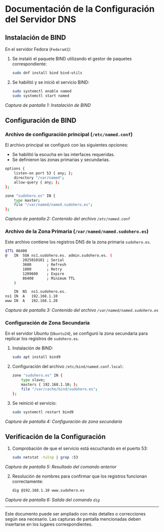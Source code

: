 # Documentación de la Configuración del Servidor DNS

## Instalación de BIND

En el servidor Fedora (`Fedora41`):

1. Se instaló el paquete BIND utilizando el gestor de paquetes correspondiente:
   ```bash
   sudo dnf install bind bind-utils
   ```
2. Se habilitó y se inició el servicio BIND:
   ```bash
   sudo systemctl enable named
   sudo systemctl start named
   ```

*Captura de pantalla 1: Instalación de BIND*

## Configuración de BIND

### Archivo de configuración principal (`/etc/named.conf`)

El archivo principal se configuró con las siguientes opciones:
- Se habilitó la escucha en las interfaces requeridas.
- Se definieron las zonas primarias y secundarias.

```bash
options {
    listen-on port 53 { any; };
    directory "/var/named";
    allow-query { any; };
};

zone "sudohero.es" IN {
    type master;
    file "/var/named/named.sudohero.es";
};
```

*Captura de pantalla 2: Contenido del archivo `/etc/named.conf`*

### Archivo de la Zona Primaria (`/var/named/named.sudohero.es`)

Este archivo contiene los registros DNS de la zona primaria `sudohero.es`.

```bash
$TTL 86400
@   IN  SOA ns1.sudohero.es. admin.sudohero.es. (
        2025010101 ; Serial
        3600       ; Refresh
        1800       ; Retry
        1209600    ; Expire
        86400      ; Minimum TTL
    )

    IN  NS  ns1.sudohero.es.
ns1 IN  A   192.168.1.10
www IN  A   192.168.1.20
```

*Captura de pantalla 3: Contenido del archivo `/var/named/named.sudohero.es`*

### Configuración de Zona Secundaria

En el servidor Ubuntu (`Ubuntu24`), se configuró la zona secundaria para replicar los registros de `sudohero.es`.

1. Instalación de BIND:
   ```bash
   sudo apt install bind9
   ```
2. Configuración del archivo `/etc/bind/named.conf.local`:
   ```bash
   zone "sudohero.es" IN {
       type slave;
       masters { 192.168.1.10; };
       file "/var/cache/bind/sudohero.es";
   };
   ```
3. Se reinició el servicio:
   ```bash
   sudo systemctl restart bind9
   ```

*Captura de pantalla 4: Configuración de zona secundaria*

## Verificación de la Configuración

1. Comprobación de que el servicio está escuchando en el puerto 53:
   ```bash
   sudo netstat -tulnp | grep :53
   ```

*Captura de pantalla 5: Resultado del comando anterior*

2. Resolución de nombres para confirmar que los registros funcionan correctamente:
   ```bash
   dig @192.168.1.10 www.sudohero.es
   ```

*Captura de pantalla 6: Salida del comando `dig`*

---

Este documento puede ser ampliado con más detalles o correcciones según sea necesario. Las capturas de pantalla mencionadas deben insertarse en los lugares correspondientes.